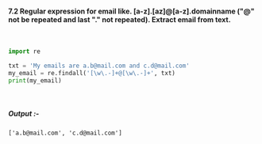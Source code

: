 #### 7.2 Regular expression for email like. [a-z].[az]@[a-z].domainname ("@" not be repeated and last "." not repeated). Extract email from text.

<br>

```py 
import re

txt = 'My emails are a.b@mail.com and c.d@mail.com'
my_email = re.findall('[\w\.-]+@[\w\.-]+', txt)
print(my_email)
```

<br>

##### *Output* :-

```
['a.b@mail.com', 'c.d@mail.com']
```